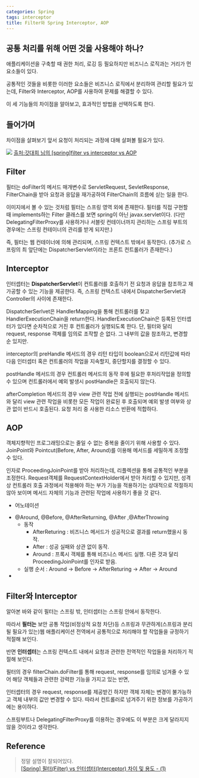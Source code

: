 ```yaml
---
categories: Spring
tags: interceptor
title: Filter와 Spring Interceptor, AOP
---
```


## 공통 처리를 위해 어떤 것을 사용해야 하나?

<p>
애플리케이션을 구축할 때 권한 처리, 로깅 등 필요하지만 비즈니스 로직과는 거리가 먼 요소들이 있다.<br>

공통적인 것들을 비롯한 이러한 요소들은 비즈니스 로직에서 분리하여 관리할 필요가 있는데, Filter와 Interceptor, AOP를 사용하여 문제를 해결할 수 있다.<br>

이 세 기능들의 차이점을 알아보고, 효과적인 방법을 선택하도록 한다.
</p>


## 들어가며

<p>
차이점을 살펴보기 앞서 요청이 처리되는 과정에 대해 살펴볼 필요가 있다.
</p>


![](../../assets/img/request-flow.png)
[출처:갓대희 님의 [spring]filter vs interceptor vs AOP](https://goddaehee.tistory.com/154)



## **Filter**

<p>
필터는 doFilter의 메서드 매개변수로 ServletRequest, SevletResponse, FilterChain을 받아 요청과 응답을 재가공하여 FilterChain의 흐름에 싣는 일을 한다.<br>

이미지에서 볼 수 있는 것처럼 필터는 스프링 영역 외에 존재한다. 필터를 직접 구현할 때 implements하는 Filter 클래스를 보면 spring이 아닌 javax.servlet이다. (다만 DelegatingFilterProxy를 사용하거나 서블릿 컨테이너까지 관리하는 스프링 부트의 경우에는 스프링 컨테이너의 관리를 받게 되지만.)

즉, 필터는 웹 컨테이너에 의해 관리되며, 스프링 컨텍스트 밖에서 동작한다. (추가로 스프링의 최 앞단에는 DispatcherServlet이라는 프론트 컨트롤러가 존재한다.)

</p>



## **Interceptor**


인터셉터는 **DispatcherServlet**이 컨트롤러를 호출하기 전 요청과 응답을 참조하고 재가공할 수 있는 기능을 제공한다. 즉, 스프링 컨텍스트 내에서 DispatcherServlet과 Controller의 사이에 존재한다.<br>

DispatcherSerlvet은 HandlerMapping을 통해 컨트롤러를 찾고 HandlerExecutionChain을 return한다. HandlerExecutionChain은 등록된 인터셉터가 있다면 순차적으로 거친 후 컨트롤러가 실행되도록 한다. 단, 필터와 달리 request, response 객체를 임의로 조작할 순 없다. 그 내부의 값을 참조하고, 변경할 순 있지만.

interceptor의 preHandle 메서드의 경우 리턴 타입이 boolean으로서 리턴값에 따라 다음 인터셉터 혹은 컨트롤러의 작업을 지속할지, 중단할지를 결정할 수 있다. 

postHandle 메서드의 경우 컨트롤러 메서드의 동작 후에 필요한 후처리작업을 정의할 수 있으며 컨트롤러에서 예외 발생시 postHandle은 호출되지 않는다.

afterCompletion 메서드의 경우 view 관련 작업 전에 실행되는 postHandle 메서드와 달리 view 관련 작업을 비롯한 모든 작업이 완료된 후 호출되며 예외 발생 여부와 상관 없이 반드시 호출된다. 요청 처리 중 사용한 리소스 반환에 적합하다.



## AOP


객체지향적인 프로그래밍으로는 줄일 수 없는 중복을 줄이기 위해 사용할 수 있다. JoinPoint와 Pointcut(Before, After, Around)를 이용해 메서드를 세밀하게 조정할 수 있다.

인자로 ProceedingJoinPoint를 받아 처리하는데, 리플렉션을 통해 공통적인 부분을 조정한다. Request객체를 RequestContextHolder에서 받아 처리할 수 있지만, 성격상 컨트롤러 호출 과정에서 적용해야 하는 부가 기능을 적용하기는 상대적으로 적절하지 않아 보이며 메서드 자체의 기능과 관련된 작업에 사용하기 좋을 것 같다.<br>


 + 어노테이션
 - @Around, @Before, @AfterReturning, @After ,@AfterThrowing
   - 동작
     - AfterReturing : 비즈니스 메서드가 성공적으로 결과를 return했을시 동작.
     - After : 성공 실패와 상관 없이 동작.
     - Around : 프록시 객체를 통해 비즈니스 메서드 실행. 다른 것과 달리 ProceedingJoinPoint를 인자로 받음.
   - 실행 순서 : Around -> Before -> AfterReturing -> After -> Around
 - 



## Filter와 Interceptor


알아본 바와 같이 필터는 스프링 밖, 인터셉터는 스프링 안에서 동작한다.

따라서 **필터는** 보안 공통 작업(비정상적 요청 차단)등 스프링과 무관하게(스프링과 분리될 필요가 있는)웹 애플리케이션 전역에서 공통적으로 처리해야 할 작업들을 규정하기 적절해 보인다.

반면 **인터셉터**는 스프링 컨텍스트 내에서 요청과 관련한 전역적인 작업들을 처리하기 적절해 보인다. 

필터의 경우 filterChain.doFilter를 통해 request, response를 임의로 넘겨줄 수 있어 해당 객체들과 관련한 강력한 기능을 가지고 있는 반면, 

인터셉터의 경우 request, response를 제공받긴 하지만 객체 자체는 변경이 불가능하고 객체 내부의 값만 변경할 수 있다. 따라서 컨트롤러로 넘겨주기 위한 정보를 가공하기에는 용이하다.

스프링부트나 DelegatingFilterProxy를 이용하는 경우에도 이 부분은 크게 달라지지 않을 것이라고 생각한다.


## Reference

>정말 설명이 잘되어있다.<br>
[[Spring] 필터(Filter) vs 인터셉터(Interceptor) 차이 및 용도 - (1)](https://mangkyu.tistory.com/173)